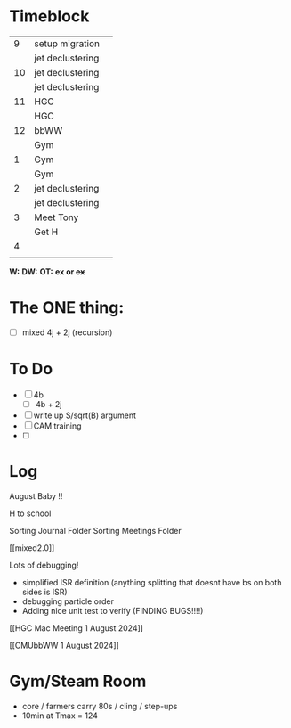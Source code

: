 # Timeblock

|     |                  |     |
| --- | ---------------- | --- |
| 9   | setup migration  |     |
|     | jet declustering |     |
| 10  | jet declustering |     |
|     | jet declustering |     |
| 11  | HGC              |     |
|     | HGC              |     |
| 12  | bbWW             |     |
|     | Gym              |     |
| 1   | Gym              |     |
|     | Gym              |     |
| 2   | jet declustering |     |
|     | jet declustering |     |
| 3   | Meet Tony        |     |
|     | Get H            |     |
| 4   |                  |     |
|     |                  |     |

**W:**
**DW:**
**OT:**
**ex or ~~ex~~**

# The ONE thing: 
- [ ] mixed 4j + 2j (recursion)


# To Do
- [ ] 4b
	 - [ ] 4b + 2j
- [ ] write up S/sqrt(B) argument
- [ ] CAM training
- [ ] 


# Log

August Baby !!

H to school 

Sorting Journal Folder
Sorting Meetings Folder

[[mixed2.0]]

Lots of debugging!  
- simplified ISR definition (anything splitting that doesnt have bs on both sides is ISR)
- debugging particle order
- Adding nice unit test to verify (FINDING BUGS!!!!)

[[HGC Mac Meeting 1 August 2024]]

[[CMUbbWW 1 August 2024]]

# Gym/Steam Room
- core / farmers carry 80s / cling / step-ups
- 10min at Tmax = 124

